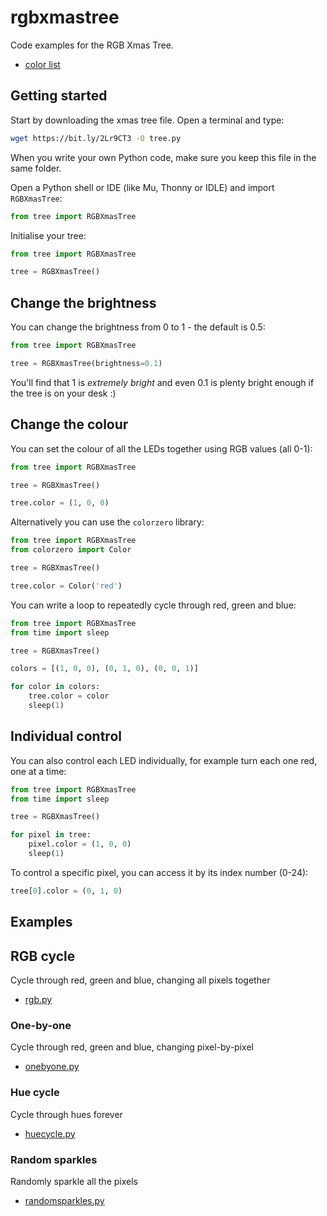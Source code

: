 # rgbxmastree

Code examples for the RGB Xmas Tree.

* [color list](https://www.w3.org/TR/css-color-3/#svg-color)

## Getting started

Start by downloading the xmas tree file. Open a terminal and type:

```bash
wget https://bit.ly/2Lr9CT3 -O tree.py
```

When you write your own Python code, make sure you keep this file in the same
folder.

Open a Python shell or IDE (like Mu, Thonny or IDLE) and import `RGBXmasTree`:

```python
from tree import RGBXmasTree
```

Initialise your tree:

```python
from tree import RGBXmasTree

tree = RGBXmasTree()
```

## Change the brightness

You can change the brightness from 0 to 1 - the default is 0.5:

```python
from tree import RGBXmasTree

tree = RGBXmasTree(brightness=0.1)
```

You'll find that 1 is _extremely bright_ and even 0.1 is plenty bright enough if
the tree is on your desk :)

## Change the colour

You can set the colour of all the LEDs together using RGB values (all 0-1):

```python
from tree import RGBXmasTree

tree = RGBXmasTree()

tree.color = (1, 0, 0)
```

Alternatively you can use the `colorzero` library:

```python
from tree import RGBXmasTree
from colorzero import Color

tree = RGBXmasTree()

tree.color = Color('red')
```

You can write a loop to repeatedly cycle through red, green and blue:

```python
from tree import RGBXmasTree
from time import sleep

tree = RGBXmasTree()

colors = [(1, 0, 0), (0, 1, 0), (0, 0, 1)]

for color in colors:
    tree.color = color
    sleep(1)
```

## Individual control

You can also control each LED individually, for example turn each one red, one
at a time:

```python
from tree import RGBXmasTree
from time import sleep

tree = RGBXmasTree()

for pixel in tree:
    pixel.color = (1, 0, 0)
    sleep(1)
```

To control a specific pixel, you can access it by its index number (0-24):

```python
tree[0].color = (0, 1, 0)
```

## Examples

## RGB cycle

Cycle through red, green and blue, changing all pixels together

- [rgb.py](examples/rgb.py)

### One-by-one

Cycle through red, green and blue, changing pixel-by-pixel

- [onebyone.py](examples/onebyone.py)

### Hue cycle

Cycle through hues forever

- [huecycle.py](examples/huecycle.py)

### Random sparkles

Randomly sparkle all the pixels

- [randomsparkles.py](examples/randomsparkles.py)
